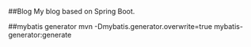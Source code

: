 ##Blog
My blog based on Spring Boot.

##mybatis generator
mvn -Dmybatis.generator.overwrite=true mybatis-generator:generate